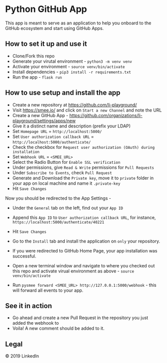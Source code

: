 # Python GitHub App

This app is meant to serve as an application to help you onboard to the GitHub ecosystem and start using GitHub Apps.

## How to set it up and use it

- Clone/Fork this repo
- Generate your virutal environment - `python3 -m venv venv`
- Activate your environment - `source venv/bin/activate`
- Install dependencies - `pip3 install -r requirements.txt`
- Run the app - `flask run`

## How to use setup and install the app

- Create a new repository at https://github.com/li-playground/
- Visit https://smee.io/ and click on `Start a new Channel` and note the URL
- Create a new GitHub App - https://github.com/organizations/li-playground/settings/apps/new
- Give it a distinct name and description (prefix your LDAP)
- Set `Homepage URL` = `http://localhost:5000/`
- Set `User authorization callback URL` = `http://localhost:5000/authenticate/`
- Check the checkbox for `Request user authorization (OAuth) during installation`
- Set `Webhook URL` = `<SMEE_URL>`
- Select the Radio Button for `Enable SSL verification`
- Under permissions, give `Read & Write` permissions for `Pull Requests`
- Under `Subscribe to Events`, check `Pull Request`
- Generate and Download the `Private key`, move it to `private` folder in your app on local machine and name it `.private-key`
- Hit `Save Changes`

Now you should be redirected to the App Settings -

- Under the `General` tab on the left, find out your `App ID`
- Append this `App ID` to `User authorization callback URL`, for instance, `https://localhost:5000/authenticate/40221`
- Hit `Save Changes`

- Go to the `Install` tab and install the application on `only` your repository.
- If you were redirected to GitHub Home Page, your app installation was successful.

- Open a new terminal window and navigate to where you checked out this repo and activate virual environment as above - `source venv/bin/activate`
- Run `pysmee forward <SMEE_URL> http://127.0.0.1:5000/webhook` - this will forward all events to your app.

## See it in action

- Go ahead and create a new Pull Request in the repository you just added the webhook to
- Voila! A new comment should be added to it.

## Legal

&copy; 2019 LinkedIn

